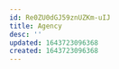 ```yaml
---
id: Re0ZU0dGJ59znUZKm-uIJ
title: Agency
desc: ''
updated: 1643723096368
created: 1643723096368
---
```


